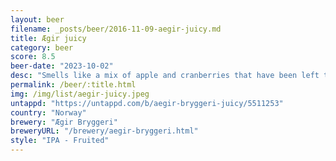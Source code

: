 ```yaml
---
layout: beer
filename: _posts/beer/2016-11-09-aegir-juicy.md
title: Ægir juicy
category: beer
score: 8.5
beer-date: "2023-10-02"
desc: "Smells like a mix of apple and cranberries that have been left to ferment. Tastes like apple juice and beer mixed together"
permalink: /beer/:title.html
img: /img/list/aegir-juicy.jpeg
untappd: "https://untappd.com/b/aegir-bryggeri-juicy/5511253"
country: "Norway"
brewery: "Ægir Bryggeri"
breweryURL: "/brewery/aegir-bryggeri.html"
style: "IPA - Fruited"
---
```

